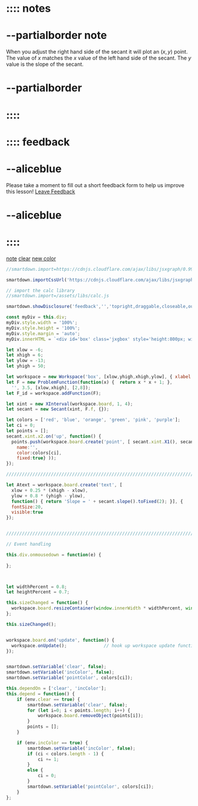 # :::: notes
# --partialborder note
When you adjust the right hand side of the secant it will plot an $(x,y)$ point.  The value of $x$ matches the $x$ value of the left hand side of the secant.  The $y$ value is the slope of the secant.
# --partialborder
# ::::

# :::: feedback
# --aliceblue
Please take a moment to fill out a short feedback form to help us improve this lesson!
[Leave Feedback](https://docs.google.com/forms/d/e/1FAIpQLScHS0uj7Kc-UmhGBbEFMO1N48VLXRXkv9qtdZ_mFXApDH_-GA/viewform?usp=sf_link)
# --aliceblue
# ::::

[note](::notes/transparent,draggable,closeable,outline,center,shadow) [clear](:=clear=true) [new color](:=incColor=true) [](:!pointColor)

```javascript /autoplay
//smartdown.import=https://cdnjs.cloudflare.com/ajax/libs/jsxgraph/0.99.7/jsxgraphcore.js

smartdown.importCssUrl('https://cdnjs.cloudflare.com/ajax/libs/jsxgraph/0.99.7/jsxgraph.css');

// import the calc library
//smartdown.import=/assets/libs/calc.js

smartdown.showDisclosure('feedback','','topright,draggable,closeable,outline,shadow,transparent');

const myDiv = this.div;
myDiv.style.width = '100%';
myDiv.style.height = '100%';
myDiv.style.margin = 'auto';
myDiv.innerHTML = `<div id='box' class='jxgbox' style='height:800px; width:800px'>`;

let xlow = -6;
let xhigh = 6;
let ylow = -13;
let yhigh = 50;

let workspace = new Workspace('box', [xlow,yhigh,xhigh,ylow], { xlabel:'x', ylabel:'f(x)'});
let F = new ProblemFunction(function(x) {  return x * x + 1; }, 
  '', 3.5, [xlow,xhigh], [2,8]);
let F_id = workspace.addFunction(F);

let xint = new XInterval(workspace.board, 1, 4);
let secant = new Secant(xint, F.f, {});

let colors = ['red', 'blue', 'orange', 'green', 'pink', 'purple'];
let ci = 0;
let points = [];
secant.xint.x2.on('up', function() { 
  points.push(workspace.board.create('point', [ secant.xint.X1(), secant.slope()], {
  	name:'', 
  	color:colors[ci], 
  	fixed:true} ));
});

////////////////////////////////////////////////////////////////////////////////////

let Atext = workspace.board.create('text', [
  xlow + 0.25 * (xhigh - xlow), 
  ylow + 0.8 * (yhigh - ylow),
  function() { return 'Slope = ' + secant.slope().toFixed(2); }], {
  fontSize:20,
  visible:true
});


/////////////////////////////////////////////////////////////////////////////////////////

// Event handling

this.div.onmousedown = function(e) { 
  
};



let widthPercent = 0.8;
let heightPercent = 0.7;

this.sizeChanged = function() {
  workspace.board.resizeContainer(window.innerWidth * widthPercent, window.innerHeight * heightPercent);       
};

this.sizeChanged();


workspace.board.on('update', function() {
  workspace.onUpdate();              // hook up workspace update functions
});


smartdown.setVariable('clear', false);
smartdown.setVariable('incColor', false);
smartdown.setVariable('pointColor', colors[ci]);

this.dependOn = ['clear', 'incColor'];
this.depend = function() {
	if (env.clear == true) {
		smartdown.setVariable('clear', false);
		for (let i=0; i < points.length; i++) {
			workspace.board.removeObject(points[i]);
		}
		points = [];
	}

	if (env.incColor == true) {
		smartdown.setVariable('incColor', false);
		if (ci < colors.length - 1) {
			ci += 1;
		}
		else {
			ci = 0;
		}
		smartdown.setVariable('pointColor', colors[ci]);
	}
};


```

